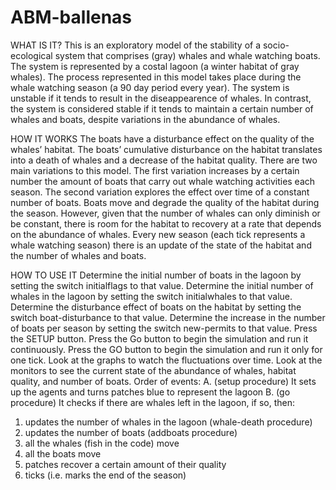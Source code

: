 # ABM-ballenas

WHAT IS IT?
This is an exploratory model of the stability of a socio-ecological system that comprises (gray) whales and whale watching boats. The system is represented by a costal lagoon (a winter habitat of gray whales). The process represented in this model takes place during the whale watching season (a 90 day period every year).
The system is unstable if it tends to result in the diseappearence of whales. In contrast, the system is considered stable if it tends to maintain a certain number of whales and boats, despite variations in the abundance of whales.

HOW IT WORKS
The boats have a disturbance effect on the quality of the whales’ habitat. The boats’ cumulative disturbance on the habitat translates into a death of whales and a decrease of the habitat quality.
There are two main variations to this model. The first variation increases by a certain number the amount of boats that carry out whale watching activities each season. The second variation explores the effect over time of a constant number of boats.
Boats move and degrade the quality of the habitat during the season. However, given that the number of whales can only diminish or be constant, there is room for the habitat to recovery at a rate that depends on the abundance of whales.
Every new season (each tick represents a whale watching season) there is an update of the state of the habitat and the number of whales and boats.

HOW TO USE IT
Determine the initial number of boats in the lagoon by setting the switch initialflags to that value.
Determine the initial number of whales in the lagoon by setting the switch initialwhales to that value.
Determine the disturbance effect of boats on the habitat by setting the switch boat-disturbance to that value.
Determine the increase in the number of boats per season by setting the switch new-permits to that value.
Press the SETUP button.
Press the Go button to begin the simulation and run it continuously.
Press the GO button to begin the simulation and run it only for one tick.
Look at the graphs to watch the fluctuations over time.
Look at the monitors to see the current state of the abundance of whales, habitat quality, and number of boats.
Order of events:
A. (setup procedure) It sets up the agents and turns patches blue to represent the lagoon
B. (go procedure) It checks if there are whales left in the lagoon, if so, then:
1) updates the number of whales in the lagoon (whale-death procedure)
2) updates the number of boats (addboats procedure)
3) all the whales (fish in the code) move
4) all the boats move
5) patches recover a certain amount of their quality
6) ticks (i.e. marks the end of the season)
